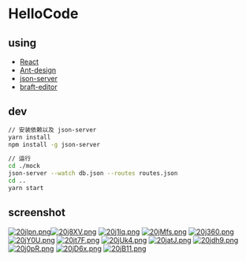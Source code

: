 # HelloCode

## using

- [React](https://github.com/facebook/react)
- [Ant-design](https://github.com/ant-design/ant-design)
- [json-server](https://github.com/typicode/json-server)
- [braft-editor](https://github.com/margox/braft-editor)

## dev

```bash
// 安装依赖以及 json-server
yarn install
npm install -g json-server

// 运行
cd ./mock
json-server --watch db.json --routes routes.json
cd ..
yarn start
```

## screenshot

[![20jlpn.png](https://z3.ax1x.com/2021/06/07/20jlpn.png)](https://imgtu.com/i/20jlpn)[![20j8XV.png](https://z3.ax1x.com/2021/06/07/20j8XV.png)](https://imgtu.com/i/20j8XV)
[![20j1lq.png](https://z3.ax1x.com/2021/06/07/20j1lq.png)](https://imgtu.com/i/20j1lq)
[![20jMfs.png](https://z3.ax1x.com/2021/06/07/20jMfs.png)](https://imgtu.com/i/20jMfs)
[![20j360.png](https://z3.ax1x.com/2021/06/07/20j360.png)](https://imgtu.com/i/20j360)
[![20jY0U.png](https://z3.ax1x.com/2021/06/07/20jY0U.png)](https://imgtu.com/i/20jY0U)
[![20jt7F.png](https://z3.ax1x.com/2021/06/07/20jt7F.png)](https://imgtu.com/i/20jt7F)
[![20jUk4.png](https://z3.ax1x.com/2021/06/07/20jUk4.png)](https://imgtu.com/i/20jUk4)
[![20jatJ.png](https://z3.ax1x.com/2021/06/07/20jatJ.png)](https://imgtu.com/i/20jatJ)
[![20jdh9.png](https://z3.ax1x.com/2021/06/07/20jdh9.png)](https://imgtu.com/i/20jdh9)
[![20j0pR.png](https://z3.ax1x.com/2021/06/07/20j0pR.png)](https://imgtu.com/i/20j0pR)
[![20jD6x.png](https://z3.ax1x.com/2021/06/07/20jD6x.png)](https://imgtu.com/i/20jD6x)
[![20jB11.png](https://z3.ax1x.com/2021/06/07/20jB11.png)](https://imgtu.com/i/20jB11)

